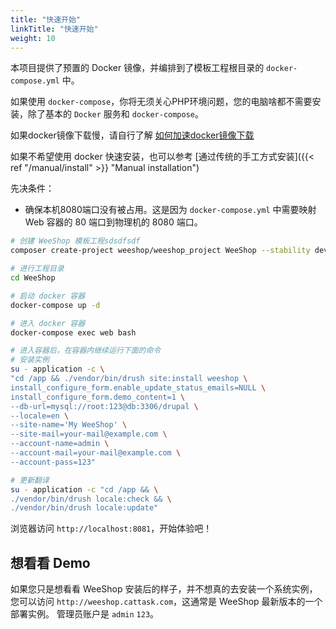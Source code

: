 ```yaml
---
title: "快速开始"
linkTitle: "快速开始"
weight: 10
---
```



本项目提供了预置的 Docker 镜像，并编排到了模板工程根目录的 `docker-compose.yml` 中。

如果使用 `docker-compose`，你将无须关心PHP环境问题，您的电脑啥都不需要安装，除了基本的 `Docker` 服务和 `docker-compose`。

如果docker镜像下载慢，请自行了解 [如何加速docker镜像下载](https://www.baidu.com/s?wd=docker%E5%8A%A0%E9%80%9F)

如果不希望使用 docker 快速安装，也可以参考 [通过传统的手工方式安装]({{< ref "/manual/install" >}} "Manual installation")

先决条件：
- 确保本机8080端口没有被占用。这是因为 `docker-compose.yml` 中需要映射 Web 容器的 80 端口到物理机的 8080 端口。

```bash
# 创建 WeeShop 模板工程sdsdfsdf
composer create-project weeshop/weeshop_project WeeShop --stability dev --no-interaction -vvv

# 进行工程目录
cd WeeShop

# 启动 docker 容器
docker-compose up -d

# 进入 docker 容器
docker-compose exec web bash

# 进入容器后，在容器内继续运行下面的命令
# 安装实例
su - application -c \
"cd /app && ./vendor/bin/drush site:install weeshop \
install_configure_form.enable_update_status_emails=NULL \
install_configure_form.demo_content=1 \
--db-url=mysql://root:123@db:3306/drupal \
--locale=en \
--site-name='My WeeShop' \
--site-mail=your-mail@example.com \
--account-name=admin \
--account-mail=your-mail@example.com \
--account-pass=123"

# 更新翻译
su - application -c "cd /app && \
./vendor/bin/drush locale:check && \
./vendor/bin/drush locale:update"
```

浏览器访问 `http://localhost:8081`，开始体验吧！

## 想看看 Demo

如果您只是想看看 WeeShop 安装后的样子，并不想真的去安装一个系统实例，您可以访问
`http://weeshop.cattask.com`，这通常是 WeeShop 最新版本的一个部署实例。
管理员账户是 `admin` `123`。